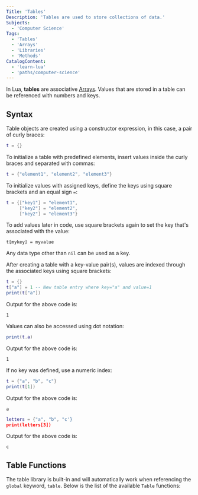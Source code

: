 ```yaml
---
Title: 'Tables'
Description: 'Tables are used to store collections of data.'
Subjects:
  - 'Computer Science'
Tags:
  - 'Tables'
  - 'Arrays'
  - 'Libraries'
  - 'Methods'
CatalogContent:
  - 'learn-lua'
  - 'paths/computer-science'
---
```


In Lua, **tables** are associative [Arrays](https://www.codecademy.com/resources/docs/lua/arrays). Values that are stored in a table can be referenced with numbers and keys.

## Syntax

Table objects are created using a constructor expression, in this case, a pair of curly braces:

```lua
t = {}
```

To initialize a table with predefined elements, insert values inside the curly braces and separated with commas:

```lua
t = {"element1", "element2", "element3"}
```

To initialize values with assigned keys, define the keys using square brackets and an equal sign `=`:

```lua
t = {["key1"] = "element1",
     ["key2"] = "element2",
     ["key2"] = "element3"}
```

To add values later in code, use square brackets again to set the key that's associated with the value:

```pseudo
t[mykey] = myvalue
```

Any data type other than `nil` can be used as a key.

After creating a table with a key-value pair(s), values are indexed through the associated keys using square brackets:

```lua
t = {}
t["a"] = 1 -- New table entry where key="a" and value=1
print(t["a"])
```

Output for the above code is:

```shell
1
```

Values can also be accessed using dot notation:

```lua
print(t.a)
```

Output for the above code is:

```shell
1
```

If no key was defined, use a numeric index:

```lua
t = {"a", "b", "c"}
print(t[1])
```

Output for the above code is:

```shell
a
```

```lua
letters = {"a", "b", "c'}
print(letters[3])
```

Output for the above code is:

```shell
c
```

## Table Functions

The table library is built-in and will automatically work when referencing the `global` keyword, `table`. Below is the list of the available `Table` functions:
